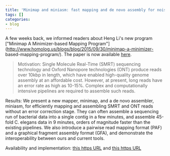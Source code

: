 ```yaml
---
title: 'Minimap and miniasm: fast mapping and de novo assembly for noisy long sequences'
tags: []
categories:
- blog
---
```

A few weeks back, we informed readers about Heng Li's new program ["Minimap A
Minimizer-based Mapping
Program"](http://www.homolog.us/blogs/blog/2015/09/30/minimap-a-minimizer-
based-mapping-program/). The paper is now available
[here](http://arxiv.org/abs/1512.01801).
<!--more-->

> Motivation: Single Molecule Real-Time (SMRT) sequencing technology and
Oxford Nanopore technologies (ONT) produce reads over 10kbp in length, which
have enabled high-quality genome assembly at an affordable cost. However, at
present, long reads have an error rate as high as 10-15%. Complex and
computationally intensive pipelines are required to assemble such reads.

Results: We present a new mapper, minimap, and a de novo assembler, miniasm,
for efficiently mapping and assembling SMRT and ONT reads without an error
correction stage. They can often assemble a sequencing run of bacterial data
into a single contig in a few minutes, and assemble 45-fold C. elegans data in
9 minutes, orders of magnitude faster than the existing pipelines. We also
introduce a pairwise read mapping format (PAF) and a graphical fragment
assembly format (GFA), and demonstrate the interoperability between ours and
current tools.

Availability and implementation: [this https
URL](https://github.com/lh3/minimap) and [this https
URL](https://github.com/lh3/miniasm)

